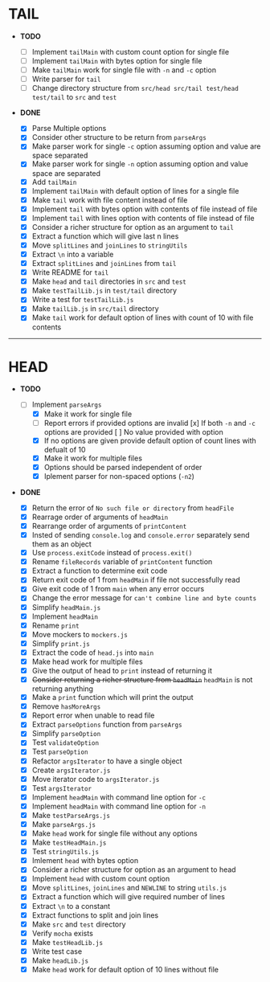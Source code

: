 # TAIL 

- **TODO**

  - [ ] Implement `tailMain` with custom count option for single file
  - [ ] Implement `tailMain` with bytes option for single file
  - [ ] Make `tailMain` work for single file with `-n` and `-c` option
  - [ ] Write parser for `tail`
  - [ ] Change directory structure from `src/head src/tail test/head test/tail` to `src` and `test`

- **DONE**
  - [x] Parse Multiple options
  - [x] Consider other structure to be return from `parseArgs`
  - [x] Make parser work for single `-c` option assuming option and value are space separated
  - [x] Make parser work for single `-n` option assuming option and value space are separated
  - [x] Add `tailMain`
  - [x] Implement `tailMain` with default option of lines for a single file
  - [x] Make `tail` work with file content instead of file
  - [x] Implement `tail` with bytes option with contents of file instead of file
  - [x] Implement `tail` with lines option with contents of file instead of file
  - [x] Consider a richer structure for option as an argument to `tail`
  - [x] Extract a function which will give last n lines
  - [x] Move `splitLines` and `joinLines` to `stringUtils`
  - [x] Extract `\n` into a variable
  - [x] Extract `splitLines` and `joinLines` from `tail`
  - [x] Write README for `tail`
  - [x] Make `head` and `tail` directories in `src` and `test`
  - [x] Make `testTailLib.js` in `test/tail` directory
  - [x] Write a test for `testTailLib.js`
  - [x] Make `tailLib.js` in `src/tail` directory
  - [x] Make `tail` work for default option of lines with count of 10 with file contents

---

# HEAD

- **TODO**

  - [ ] Implement `parseArgs`
    - [x] Make it work for single file
    - [ ] Report errors if provided options are invalid
        [x] If both `-n` and `-c` options are provided
        [ ] No value provided with option
    - [x] If no options are given provide default option of count lines with defualt of 10
    - [x] Make it work for multiple files
    - [x] Options should be parsed independent of order
    - [x] Iplement parser for non-spaced options (`-n2`)

- **DONE**

  - [x] Return the error of `No such file or directory` from `headFile`
  - [x] Rearrage order of arguments of `headMain`
  - [x] Rearrange order of arguments of `printContent`
  - [x] Insted of sending `console.log` and `console.error` separately send them as an object
  - [x] Use `process.exitCode` instead of `process.exit()`
  - [x] Rename `fileRecords` variable of `printContent` function
  - [x] Extract a function to determine exit code
  - [x] Return exit code of 1 from `headMain` if file not successfully read
  - [x] Give exit code of 1 from `main` when any error occurs
  - [x] Change the error message for `can't combine line and byte counts`
  - [x] Simplify `headMain.js`
  - [x] Implement `headMain`
  - [x] Rename `print`
  - [x] Move mockers to `mockers.js`
  - [x] Simplify `print.js`
  - [x] Extract the code of `head.js` into `main`
  - [x] Make head work for multiple files
  - [x] Give the output of head to `print` instead of returning it
  - [x] ~~Consider returning a richer structure from `headMain`~~ `headMain` is not returning anything
  - [x] Make a `print` function which will print the output
  - [x] Remove `hasMoreArgs`
  - [x] Report error when unable to read file
  - [x] Extract `parseOptions` function from `parseArgs`
  - [x] Simplify `parseOption`
  - [x] Test `validateOption`
  - [x] Test `parseOption`
  - [x] Refactor `argsIterator` to have a single object
  - [x] Create `argsIterator.js`
  - [x] Move iterator code to `argsIterator.js`
  - [x] Test `argsIterator`
  - [x] Implement `headMain` with command line option for `-c`
  - [x] Implement `headMain` with command line option for `-n`
  - [x] Make `testParseArgs.js`
  - [x] Make `parseArgs.js`
  - [x] Make `head` work for single file without any options
  - [x] Make `testHeadMain.js`
  - [x] Test `stringUtils.js`
  - [x] Imlement `head` with bytes option
  - [x] Consider a richer structure for option as an argument to head
  - [x] Implement `head` with custom count option
  - [x] Move `splitLines`, `joinLines` and `NEWLINE` to string `utils.js`
  - [x] Extract a function which will give required number of lines
  - [x] Extract `\n` to a constant
  - [x] Extract functions to split and join lines
  - [x] Make `src` and `test` directory 
  - [x] Verify `mocha` exists
  - [x] Make `testHeadLib.js`
  - [x] Write test case
  - [x] Make `headLib.js`
  - [x] Make `head` work for default option of 10 lines without file
